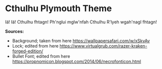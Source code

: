 # Cthulhu Plymouth Theme

Iä! Iä! Cthulhu fhtagn! Ph'nglui mglw'nfah Cthulhu R'lyeh wgah'nagl fhtagn!

**Sources:**
 - Background; taken from here https://wallpapersafari.com/w/xSkyAv 
 - Lock; edited from here https://www.virtualgrub.com/razer-kraken-forged-edition/
 - Bullet Font; edited from here https://propnomicon.blogspot.com/2014/06/necrofonticon.html